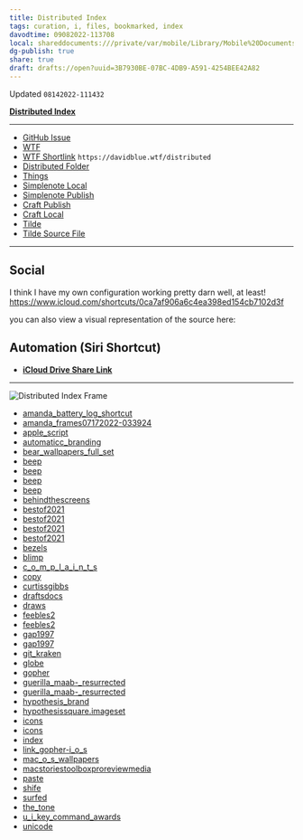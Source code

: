 ```yaml
---
title: Distributed Index
tags: curation, i, files, bookmarked, index
davodtime: 09082022-113708
local: shareddocuments:///private/var/mobile/Library/Mobile%20Documents/iCloud~md~obsidian/Documents/OBSHIDDIAN/drafts/3B7930BE-07BC-4DB9-A591-4254BEE42A82.md
dg-publish: true
share: true
draft: drafts://open?uuid=3B7930BE-07BC-4DB9-A591-4254BEE42A82
---
```

Updated `08142022-111432`

[**Distributed Index**](shortcuts://run-shortcut?name=Distributed%20Index)

---

- [GitHub Issue](https://github.com/extratone/bilge/issues/330) 
- [WTF](https://davidblue.wtf/drafts/3B7930BE-07BC-4DB9-A591-4254BEE42A82.html)
- [WTF Shortlink](https://davidblue.wtf/distributed) `https://davidblue.wtf/distributed`
- [Distributed Folder](https://www.icloud.com/iclouddrive/0b7XOcnuZWTZlrPVZBegl1DWA#Distributed)
- [Things](things:///show?id=HvkLFcKxxC9x7X7LBCY3DQ)
- [Simplenote Local](simplenote://note/e879806edef84144a4caf5686be3e3c3)
- [Simplenote Publish](http://simp.ly/publish/D5T2P7)
- [Craft Publish](https://www.craft.do/s/Rjbfm6F98SkAnz)
- [Craft Local](craftdocs://open?blockId=4B2C2917-3777-4898-A392-C06FAD4F7AFF&spaceId=d64c60d3-b1ba-bda2-5e7a-5c1baae7751f)
- [Tilde](https://tilde.town/~extratone/distributed)
- [Tilde Source File](https://tilde.town/~extratone/shortcuts/distributedindex/)

---

## Social

I think I have my own configuration working pretty darn well, at least! https://www.icloud.com/shortcuts/0ca7af906a6c4ea398ed154cb7102d3f

you can also view a visual representation of the source here: 

## Automation (Siri Shortcut)

- [**iCloud Drive Share Link**](https://www.icloud.com/shortcuts/0ca7af906a6c4ea398ed154cb7102d3f)

---

![Distributed Index Frame](https://i.snap.as/Kl9Dwq0g.png)

- [amanda_battery_log_shortcut](https://www.icloud.com/attachment/?u=https%3A%2F%2Fcvws.icloud-content.com%2FB%2FAYp6C7Flo38tKSvrQpZGyk8k-O3ZAXz4_sIoUudz5IxlQDRoF3Hlc68C%2F%24%7Bf%7D%3Fo%3DAsaP9JVMluTOEDgg6-z7CDXauF-99Ip6b26A5AkJ4y97%26v%3D1%26x%3D3%26a%3DCAogIOd_ZBWehWImz85J304lg_ECMwImAXgAMTVPY7sPX0ESbRDA_oroqTAYwI6GvLMwIgEAUgQk-O3ZWgTlc68CaiZS2Mg_Ukx7rJIldmzQJxr8ZRevyLeY1E9Cgzm2sUAuGe7y2fgVcHImrJw3rd6VBp0F68kC82gTjtoT7nbzm8Owk-psq5cXXAUmDAraZq8%26e%3D1663083579%26fl%3D%26r%3D5A2D9D2B-5CD5-4521-803A-F2CBFC844FEA-1%26k%3D%24%7Buk%7D%26ckc%3Dcom.apple.clouddocs%26ckz%3Dcom.apple.CloudDocs%26p%3D33%26s%3DowpoKrU5UB4yS5PKxNx5p8rfO98&uk=Gtp3FUWUwy4itAXpGGtzwA&f=AmandaBatteryLogShortcut.tar&sz=4399104)
- [amanda_frames07172022-033924](https://www.icloud.com/attachment/?u=https%3A%2F%2Fcvws.icloud-content.com%2FB%2FAX7aVK9Y52-MKZBy0nUg7nZ8LECCAR5TNM6fx2pNH1cZKNJAAMOnclgA%2F%24%7Bf%7D%3Fo%3DAgOpaiOP9OApqUtTZ55zttr6nQIQ0pWMwoC3tsOCXTYI%26v%3D1%26x%3D3%26a%3DCAog6_LOZzwmatYn9lNulgMpLmJIy012huVCbSyztJkvNqcSbRDXhIvoqTAY15SGvLMwIgEAUgR8LECCWgSnclgAaiZs-S77r2SSj84V_pyrmIHmTK6Upz_pDviDlaHo-a4Ex9KRYW-NRHImdUqTlEBIdw0AmeUomfrb0mdPmpR5HQ6nkfDkQB3vlPnegElnOT8%26e%3D1663083579%26fl%3D%26r%3D0802CC39-972C-401C-BC96-46028767E96B-1%26k%3D%24%7Buk%7D%26ckc%3Dcom.apple.clouddocs%26ckz%3Dcom.apple.CloudDocs%26p%3D33%26s%3D3aBferYcmeYZCybLCtvQNmg6fYM&uk=KgcF9hYXYx5SS0PK57rXiQ&f=AmandaFrames07172022-033924.tar&sz=666142720)
- [apple_script](https://www.icloud.com/attachment/?u=https%3A%2F%2Fcvws.icloud-content.com%2FB%2FAQ_DwZdb2gmyhBobOulxyYzKOM2dAY7I6l6W34PDAiluTjbzXZUI7aZj%2F%24%7Bf%7D%3Fo%3DAvsugHans5Danbz42dhC767xTfQytbWJI-kfoGT7RhAZ%26v%3D1%26x%3D3%26a%3DCAog2zpoxuL1snXV6fLAsIWdZyM3Pm2Mkp39gxjCyl4qlRYSbRDEiIvoqTAYxJiGvLMwIgEAUgTKOM2dWgQI7aZjaia1r5-6oncGLEELGr7hLG12OBkxB9_gZj4rI7nDnOTx6gzp0mkYnXIm_EBMcyFZF1lwddAOACwfBI3Trh0R17j45L8B7A7RIawno8tkMt8%26e%3D1663083580%26fl%3D%26r%3DF4A6B3E0-C31C-4F56-B2E2-189C1CD5CFC8-1%26k%3D%24%7Buk%7D%26ckc%3Dcom.apple.clouddocs%26ckz%3Dcom.apple.CloudDocs%26p%3D33%26s%3DxmUlRCjZLjGCFhSbLFw-hoIyVGE&uk=MIdRQd0B8ackZaW_IhScGw&f=AppleScript.tar&sz=206848)
- [automaticc_branding](https://www.icloud.com/attachment/?u=https%3A%2F%2Fcvws.icloud-content.com%2FB%2FAS395DpPJLUCrLD7_Jo_wleipgpqAYzELoTLzTojZo_FGX1X932yYWVF%2F%24%7Bf%7D%3Fo%3DAiyBf1RpqOthv6z-QNZp8FauSARGGZbwGr_p3ZT5A72J%26v%3D1%26x%3D3%26a%3DCAogWSIYvdW8bRA04WM3oD8PydTpYRla_5YOdZ6ydU_xodoSbRCLjIvoqTAYi5yGvLMwIgEAUgSipgpqWgSyYWVFaiaNh3q-mt4IY729KIC-mnRF1zU3EwzELO8tIkz8Pw-_-pOe6YYcyHIm8AVz0P-TCyDXedWwQyfP14RoNPmcC_tNRyocGwPrO4fzahOSpiQ%26e%3D1663083580%26fl%3D%26r%3DCCC9EC6A-B907-4781-926E-3DB7EEEA2916-1%26k%3D%24%7Buk%7D%26ckc%3Dcom.apple.clouddocs%26ckz%3Dcom.apple.CloudDocs%26p%3D33%26s%3D1G_vfV7JN3YfDwCWa7GjITE4VpQ&uk=2qn0nLW54WYiy-xdPSvVFA&f=AutomaticcBranding.tar&sz=46724096)
- [bear_wallpapers_full_set](https://www.icloud.com/attachment/?u=https%3A%2F%2Fcvws.icloud-content.com%2FB%2FATDpwOSPhKoJ6Nf14Eo2i2G2jj26ATo9AVNBKkJfU8tBpwsdZxKnIPn7%2F%24%7Bf%7D%3Fo%3DApvI1TdGVaQu3xBGqhoam5c-M8Bk5GXMsja42TW2KhIv%26v%3D1%26x%3D3%26a%3DCAogE7IqGZoqDOZ3wmRxo9lgQ_Xk3opj8TnxtKW4TdQJ3ikSbRDmj4voqTAY5p-GvLMwIgEAUgS2jj26WgSnIPn7aiafCIUik0PBtDXOVC7LVeiCTREsazN89aMyZHx9ErTiH_6Rh-rXPnIm16_4QQN-orVFRlaB9gOUtIt7E-LHRpcow85tFwTUB_O3XztSf-4%26e%3D1663083581%26fl%3D%26r%3D4DB259E6-E95D-4432-B262-1A2F2B0085B0-1%26k%3D%24%7Buk%7D%26ckc%3Dcom.apple.clouddocs%26ckz%3Dcom.apple.CloudDocs%26p%3D33%26s%3DzpjTdqLk8GBbGKWEmEqV606GnE8&uk=x2HZszpRwRquCp005UCj9A&f=BearWallpapersFullSet.tar&sz=154396672)
- [beep](https://www.icloud.com/attachment/?u=https%3A%2F%2Fcvws.icloud-content.com%2FB%2FAZGHU7do_k9_nSFhqMZvIpF-MVKLAXt4uVvMsqrKPmHjNWvWNvr7y1hj%2F%24%7Bf%7D%3Fo%3DAmKTzEFDNpVsMKMewYDqQ2MKODFnaUjePFxANMm7KOjm%26v%3D1%26x%3D3%26a%3DCAogZPZ3tNlChINfeIeWn97r4AxsMfzKSfeUmC5GvrtTnHYSbRDAk4voqTAYwKOGvLMwIgEAUgR-MVKLWgT7y1hjaiafKDmvtoQHrxUdY-SoMhGyFAfQvAdlRZzWT7eQXUXJTHGXW3IAfHImUN_gxGnjZ6EJq56mfoOWvyavNIiwzvXw6LGiVrcYBDK27TjD7f4%26e%3D1663083581%26fl%3D%26r%3D5068CAC5-9DDC-438B-8596-8E0C4D855866-1%26k%3D%24%7Buk%7D%26ckc%3Dcom.apple.clouddocs%26ckz%3Dcom.apple.CloudDocs%26p%3D33%26s%3D14kG6DPSfkrpXfVjStDXkBafjnw&uk=qHnPFA6z3Rz99UPYYEZY0w&f=beep.zip&sz=19521895)
- [beep](https://www.icloud.com/attachment/?u=https%3A%2F%2Fcvws.icloud-content.com%2FB%2FAcRS0U0X33WJ-JLtMwFiWyMj6YFSAdlJueA6ZaWdqVHselS0xt4mW166%2F%24%7Bf%7D%3Fo%3DAkfPRz1U4BMDJ9XokZMqsR1XPZys8dmhHkqDNYZn_G__%26v%3D1%26x%3D3%26a%3DCAogkiYH71ZmGODEvKqYbAWZf8trZpm3evgGLGXDTYb4L94SbRDPl4voqTAYz6eGvLMwIgEAUgQj6YFSWgQmW166aiY-kNFd3QYZL1Dpk3KQrzHvomXFPHB_fXS_uBMM4lHcbbKVwDgOFXImimt-cWE5fNZoxAQRr6zgn6IXqI1yAJQaJkdv1gFo77SMvugEe9k%26e%3D1663083582%26fl%3D%26r%3D15A8B4CB-39FC-454D-9D50-9A6369BFEB46-1%26k%3D%24%7Buk%7D%26ckc%3Dcom.apple.clouddocs%26ckz%3Dcom.apple.CloudDocs%26p%3D33%26s%3DWCXMJzU2Zdb2sfPFlkqA8gMh6tM&uk=UQ1f3_UbJi0eszx8qkXxOw&f=beep.iso&sz=921600)
- [beep](https://www.icloud.com/attachment/?u=https%3A%2F%2Fcvws.icloud-content.com%2FB%2FATgVYMcoQNZLARCzL-pmXdi4OmZ4AVJ75Iwti4GSsSSOL-BqovsweMyq%2F%24%7Bf%7D%3Fo%3DAgyKGDYFUlS34MXMQoa6zPoG_7AYR8iuz3cYG45NfS0o%26v%3D1%26x%3D3%26a%3DCAogFWbT8O0_wSAFq0hWm_rAFjpCGOIWLGM-lHYWCZ12eFkSbRC9m4voqTAYvauGvLMwIgEAUgS4OmZ4WgQweMyqaib3tmLv-y0A-nsdO2IzZLNqWY9hWsVqRHV1xK50QAJKYzRbnZuw7HImdinjAr9mm8gkKsnOdwN-3hrH5FnTh64vAZi36vcPBiY3TpFbPtQ%26e%3D1663083582%26fl%3D%26r%3DD984FF54-AB40-4106-BC57-DC51CB65F0A6-1%26k%3D%24%7Buk%7D%26ckc%3Dcom.apple.clouddocs%26ckz%3Dcom.apple.CloudDocs%26p%3D33%26s%3D0d6w2cSnvU153EjKfvuBu-APqj0&uk=bB_JBWnKYBoYExWp5IXi5g&f=beep.dmg&sz=55315)
- [beep](https://www.icloud.com/attachment/?u=https%3A%2F%2Fcvws.icloud-content.com%2FB%2FAWnR-I1n8Ikb7sqbEKIjT-TJwpTBAVSccBg8MngYTWR8EifN1r2AGVij%2F%24%7Bf%7D%3Fo%3DAqEJuHtz7O5FwsoWJWlXt1Lp1tgIxUGFieBVDpIUkXDQ%26v%3D1%26x%3D3%26a%3DCAogkP26M9MkDcatYuHre32x1QBt4sbb4yUQV_0o6gI_vuUSbRDKn4voqTAYyq-GvLMwIgEAUgTJwpTBWgSAGVijaibA95NgcU5PJinHqPtV6hA98O87coWS_fJ5dyl0mIr1pZ22WYZnqHImvuWCAkT7NiJpgejpOxq7lLMlOKQw3S8fekWqTJkRX_00LhD56g0%26e%3D1663083583%26fl%3D%26r%3D62E4F7F1-26B5-4F7B-814F-831F9CF008D5-1%26k%3D%24%7Buk%7D%26ckc%3Dcom.apple.clouddocs%26ckz%3Dcom.apple.CloudDocs%26p%3D33%26s%3DwZAN4S-JUBKbAi4q8EZ1uWHVPIs&uk=ylPyFUWtTUFRoiAsWJRm2g&f=beep.tar&sz=37477888)
- [behindthescreens](https://www.icloud.com/attachment/?u=https%3A%2F%2Fcvws.icloud-content.com%2FB%2FAQsXTv9GX017J1cCpuQFP5Nh7kyWAQXYAyuz2_k9s11rqdS8RgOewTbs%2F%24%7Bf%7D%3Fo%3DAkXJ2fbUcR7gCSzfR2lXEJF0bBUeHMGst0p80Fd5Gs64%26v%3D1%26x%3D3%26a%3DCAogR5P9LfRzGqupFQKi7X7cbAUd7FYRiT_yuy6hA2KnjrQSbRD2o4voqTAY9rOGvLMwIgEAUgRh7kyWWgSewTbsaiZmDxo0c6XGIyIiynZklhBjeCe_Ob8iRXrTDTIg3o_tTSTH4cxovHImAbG-xvX7mBt2SWfued7ixheAhmhNeOBdL4r0_OVUbrZHRET0XU8%26e%3D1663083583%26fl%3D%26r%3DD75C1D5F-9185-4BFE-8E2D-01D6B11B7E95-1%26k%3D%24%7Buk%7D%26ckc%3Dcom.apple.clouddocs%26ckz%3Dcom.apple.CloudDocs%26p%3D33%26s%3DTuJt_2k8JOGDRb9cPUhcZkeCaJg&uk=L8fgu9R9bKAYE7nvrJh88A&f=behindthescreens.zip&sz=767385053)
- [bestof2021](https://www.icloud.com/attachment/?u=https%3A%2F%2Fcvws.icloud-content.com%2FB%2FAY5rvQWYxeSuyBtA5Op1b8GgglohAVCeSNuqDrUjdhEAO4dxOHS4qvD5%2F%24%7Bf%7D%3Fo%3DAsLlMdttBFE5wnjWC9_6oN3-5OvL_URIZnmXifLMn7yD%26v%3D1%26x%3D3%26a%3DCAogbCo-V329q9NxCHzgPdi4TPS5vxKveaEHXE9O51t4deMSbRDop4voqTAY6LeGvLMwIgEAUgSgglohWgS4qvD5aibhu-x6QW22Nz9Z_NiHhuceaLvh3ODB2R5fX8ZCRHEagecNg3XEFHImbiyWpOCfk08H-683J74Hb6IBXTNNiBD43623U4-T-flgYwH2-tw%26e%3D1663083584%26fl%3D%26r%3DEC9CC98F-85F4-446F-B8D3-FB29128C7FBE-1%26k%3D%24%7Buk%7D%26ckc%3Dcom.apple.clouddocs%26ckz%3Dcom.apple.CloudDocs%26p%3D33%26s%3D84xPNNcymuRB1ZI8qZC-7Yv5cQc&uk=u7URAEtOFsrpDC5G9K4GTA&f=Bestof2021.zip&sz=387920639)
- [bestof2021](https://www.icloud.com/attachment/?u=https%3A%2F%2Fcvws.icloud-content.com%2FB%2FAS9SfDDLeRS6tlKCmpTtCN1V58BZAQby8yMnRRXtEPT2CP8gEncPXmnh%2F%24%7Bf%7D%3Fo%3DAp0foriUlOtUn0DHp2uLfQRcejMrNcrLv3C2BPTg9dxa%26v%3D1%26x%3D3%26a%3DCAog6d3Ds2_qrT75lhstK-Ysv3O2LfK5Bc4wbhc1IO5x_S4SbRDoq4voqTAY6LuGvLMwIgEAUgRV58BZWgQPXmnhaiaSxfcmnT92dvUiOa7GX9F47P7lt6mEmEt6Hq6LqJGwftZMmhJIOHImGLM3cJVI4rHo0VhHJO2kALg4KZJ8tgRqvQ6OGOZb4t93K6Z-cNk%26e%3D1663083585%26fl%3D%26r%3D0F6543E5-8BC6-47EC-938C-5D6A416E0DC8-1%26k%3D%24%7Buk%7D%26ckc%3Dcom.apple.clouddocs%26ckz%3Dcom.apple.CloudDocs%26p%3D33%26s%3Dci9M2juCJd25IF62rxXNMDZVwXs&uk=5bh5DdqpFSR1XSGyJPvyNg&f=Bestof2021.tar&sz=388070400)
- [bestof2021](https://www.icloud.com/attachment/?u=https%3A%2F%2Fcvws.icloud-content.com%2FB%2FAVg6qJT1PkMsSmVpOVyxxSQFHr5rAcW1teNXH5p3jlq6nfA71-d9SZT-%2F%24%7Bf%7D%3Fo%3DAkEEcBxXJg387oVDp2-1GZ1JQ3QVi8T9II9SIVgtM0Uh%26v%3D1%26x%3D3%26a%3DCAogP1fn4ERPCv_5bzYhR20_NGGQV9iVaRCiMnf3ko4ZwHcSbRDvr4voqTAY77-GvLMwIgEAUgQFHr5rWgR9SZT-aiYqJLMLqzVFwYx4nsl9vK7BE14hrmpW3EH4KigBl6VIdpcBqJ8FRnImwQKq9EQFR0fg7HL1PIriQf968h3Lpch8yqtG2F8EyX8PWy6qJsQ%26e%3D1663083585%26fl%3D%26r%3D7C4827DA-1A4F-470D-8AA2-86C811A0DA49-1%26k%3D%24%7Buk%7D%26ckc%3Dcom.apple.clouddocs%26ckz%3Dcom.apple.CloudDocs%26p%3D33%26s%3DUa8sKywDGl2_9JXdZQuQuUfDzJM&uk=e8f1jMShofdsPielG3DCYQ&f=Bestof2021.mp3&sz=227191250)
- [bestof2021](https://www.icloud.com/attachment/?u=https%3A%2F%2Fcvws.icloud-content.com%2FB%2FATCmGjANmkyV1GHV9205mKQh8pB6Ac2AWxBnu6CwpzDi6r4KPOsFIEJ0%2F%24%7Bf%7D%3Fo%3DAvqlS7AQNWZTMOvGrxoYPtKuCg57Msd_oAe1ewjRNo5p%26v%3D1%26x%3D3%26a%3DCAog0dMaNgsExhzxlCO9gfchfi_AueQiBB7Fd29I_8v7BHYSbRDGs4voqTAYxsOGvLMwIgEAUgQh8pB6WgQFIEJ0aiZ4wQdxoZ-OGiRvu53P2-2er-f8Rffz-Mxie9pnB6I_F2CBy_qch3Imu7tTYpakQ39AGzjUMA4tB44Oc0vo19fA50oWPbnNBPaOfVwrw4A%26e%3D1663083585%26fl%3D%26r%3D6D18A3DE-67BA-45ED-A97C-44A2D39881C9-1%26k%3D%24%7Buk%7D%26ckc%3Dcom.apple.clouddocs%26ckz%3Dcom.apple.CloudDocs%26p%3D33%26s%3D9Xrh6XSNG6uhSJtjlp-ne6O7Qsc&uk=NEsNQl1yANDeCoCxzMPZjg&f=Bestof2021.7z&sz=387917216)
- [bezels](https://www.icloud.com/attachment/?u=https%3A%2F%2Fcvws.icloud-content.com%2FB%2FAYFJHhDxXmUZsvzvbEsmrZemvXmjAbZBAUbfLIamyVshaAaIqpCB2DNR%2F%24%7Bf%7D%3Fo%3DAsVZQXsGOgqQVQadPpOaV8QTWfJDeySKZPCREDTCg7gM%26v%3D1%26x%3D3%26a%3DCAogK5qMAueBHpxi-HF4ixvc_9FNW9UoLKtrd3i7ZSQ9VtoSbRCit4voqTAYoseGvLMwIgEAUgSmvXmjWgSB2DNRaiaH5JBqKPz3ePs6paffcKciFQDso4HgOiwHxBSn6ekclGUv9B9Z2XImH49HFJPZzfiTychI_hRTBItjBr9H7odhDBQv1pDBLm_7avMTO-g%26e%3D1663083586%26fl%3D%26r%3D994AC4AF-B76F-4902-9A7E-6F8E9346F877-1%26k%3D%24%7Buk%7D%26ckc%3Dcom.apple.clouddocs%26ckz%3Dcom.apple.CloudDocs%26p%3D33%26s%3DiHq0PYISVTGOSvKKJdIKZnlSPCI&uk=xWuBHMhGvwStFZttwlNq_g&f=bezels.zip&sz=6973988954)
- [blimp](https://www.icloud.com/attachment/?u=https%3A%2F%2Fcvws.icloud-content.com%2FB%2FAS3qkm2B6HgD4deOaIo5rhB8Ln2HAfZt2fgq4lzXa2_npgjQ4V-jyRA-%2F%24%7Bf%7D%3Fo%3DAktqrcwNvGQyuHSN71d66oFDxl-Iuhlakhw-R4k1eB-4%26v%3D1%26x%3D3%26a%3DCAogtzc0wWbeFxfnGnwf2DWngFPCSIHXsmS33gxRZq7IsdUSbRD9uovoqTAY_cqGvLMwIgEAUgR8Ln2HWgSjyRA-aiatnXIetZ9dTa3nTsvT0Ht00Ja6DTijOwcPCMSJeuVNS7SrwTjp1HIm811XNImCfjtYbvVpFV7fcz1OWc4dd-Ajv6J_6Zz8fjMThpechkw%26e%3D1663083586%26fl%3D%26r%3DC1D19FBB-6C8C-40C9-BC42-9EEE8BFC7A5E-1%26k%3D%24%7Buk%7D%26ckc%3Dcom.apple.clouddocs%26ckz%3Dcom.apple.CloudDocs%26p%3D33%26s%3DlcozvVH5e8qvCKdK1LtXzLKaDPA&uk=ni3LiVPxagA_yN9KK58F0g&f=blimp.tar&sz=21480960)
- [c_o_m_p_l_a_i_n_t_s](https://www.icloud.com/attachment/?u=https%3A%2F%2Fcvws.icloud-content.com%2FB%2FAR0UIzs5QaEHyD80ZBQWdcQcDy8tAX2bB0n7BippnpIC0QXTWWC4t2qc%2F%24%7Bf%7D%3Fo%3DAtRp_ogsz9GpFRZpygKQvgxkTuBnZcw_YMxCl3-9YptI%26v%3D1%26x%3D3%26a%3DCAogxB5-dTM5DApcNGLsjbLU31JBH_-YXAVqcsBgVW4I110SbRDWvovoqTAY1s6GvLMwIgEAUgQcDy8tWgS4t2qcaiYgzLsdFoHQ12SxjzlyNRiRFWEayS_jyapj3tLoCM7T9m8L5NV7Q3ImWIuEm7Vgw-H0SIImqKclHWqyk3R0gK_Bu1vRyf96XLHqg2uowto%26e%3D1663083587%26fl%3D%26r%3D2578DC5E-B725-41F7-A073-29E0363873F1-1%26k%3D%24%7Buk%7D%26ckc%3Dcom.apple.clouddocs%26ckz%3Dcom.apple.CloudDocs%26p%3D33%26s%3D4ER902QztcfxBklMD3vfNlQJFcA&uk=dkOTZJArljm9zcRA60OSjg&f=COMPLAINTS.zip&sz=293314881)
- [copy](https://www.icloud.com/attachment/?u=https%3A%2F%2Fcvws.icloud-content.com%2FB%2FAdC-a4yJsyf180Lnjs-mtIVEErKPAVQ81qZEqn01GYpfb47s9kqN6zmu%2F%24%7Bf%7D%3Fo%3DAokeF2spLVTE1GfknOh8c8kUqIuSA-uhNptc5KmteN5t%26v%3D1%26x%3D3%26a%3DCAogkn_IoVEDY47wtCik3VNlXr_o5Cc37JpJJ_66uWryLdISbRC9wovoqTAYvdKGvLMwIgEAUgREErKPWgSN6zmuaiZWhurEA_txynu0S9SMpOAo7Nb20neg9Q-R_IR_ANtdr_Yl5OsG8HImEITwQi2qQFf7AHewWmSUt1wtTuA7ARfDjiqee4X0K_nf0l9777E%26e%3D1663083587%26fl%3D%26r%3DF326F4C6-F3E4-48E8-8C2E-306202D15AB8-1%26k%3D%24%7Buk%7D%26ckc%3Dcom.apple.clouddocs%26ckz%3Dcom.apple.CloudDocs%26p%3D33%26s%3D5MlVMJ6DtLb1ftdKxUzFu0Aw5Jg&uk=nSp7rSruHYkCWP9vzKvH7Q&f=Copy.aiff&sz=77144)
- [curtissgibbs](https://www.icloud.com/attachment/?u=https%3A%2F%2Fcvws.icloud-content.com%2FB%2FARUsdmJNBw5jBb9_0sfltq2v0vOmAS-PZXK-4Ht3YiZPcDlGr-gy07NQ%2F%24%7Bf%7D%3Fo%3DAoeGYh6NE_QE_swU_I-nbXjfCe50dS1AU9-HbG_bsRzj%26v%3D1%26x%3D3%26a%3DCAogekKP_ibqIoMI2HwcWYX_JI3_J4kuxG4a10vsW3GPUZcSbRCfxovoqTAYn9aGvLMwIgEAUgSv0vOmWgQy07NQaiaOM_1-DJP8n0zC236eM7nT-FkC9Jezl-NtH_f-93-iFrEeneCB8XImA_du7kSs5PIPBPPJH7WAz5CqKZvrCk0uVT1hoqRz-oE-isdxPKA%26e%3D1663083588%26fl%3D%26r%3D5C951FC0-AE9F-41EB-99A4-4520ECA0CA68-1%26k%3D%24%7Buk%7D%26ckc%3Dcom.apple.clouddocs%26ckz%3Dcom.apple.CloudDocs%26p%3D33%26s%3DurGDP9ZzOBxehDlylBZO-c_1er4&uk=n3tQFfVmaqaBDL91Xui6PQ&f=curtissgibbs.mov&sz=253121636)
- [draftsdocs](https://www.icloud.com/attachment/?u=https%3A%2F%2Fcvws.icloud-content.com%2FB%2FAVPiibwRQNaDqMA1b9K4_1GcJ6RmARk6is2Z-o4qzkW8T0tiGi_CJffp%2F%24%7Bf%7D%3Fo%3DAququiTXEZ6_fcHfcCmc5kICUlPpBCWHstA7HDbL3rKq%26v%3D1%26x%3D3%26a%3DCAogzc2W8pkQWbwxSeYVE99MH3E7Dvn6mKWb8q7f_NrQW80SbRClyovoqTAYpdqGvLMwIgEAUgScJ6RmWgTCJffpaiax0hXxSsWlJHnrbasC_kGOdycX_4QP4rv8c92_lpfy16qn4qKqDHImqTtFD8WF2XfrzNTxevnlqg7QpMp9X3ZoTHTTyoICuBa7OWrlL0o%26e%3D1663083588%26fl%3D%26r%3D5961BA20-D45C-4EDB-9172-1DC9F329E2D5-1%26k%3D%24%7Buk%7D%26ckc%3Dcom.apple.clouddocs%26ckz%3Dcom.apple.CloudDocs%26p%3D33%26s%3DzFCtLLdyoXbMrgOVplPBUZkj5UU&uk=PKmJ6k9rtlRur9iP3u8jNg&f=draftsdocs.tar&sz=12861952)
- [draws](https://www.icloud.com/attachment/?u=https%3A%2F%2Fcvws.icloud-content.com%2FB%2FAfOb8JvVD_jHL85lXswSKM8h8IwmATKXDJdS6ArVS8V1-GkQTvMulRms%2F%24%7Bf%7D%3Fo%3DAq0Dmav8vyzOWOKPEIlPzu1-vT0-an9Tg4iGNrmF9aqT%26v%3D1%26x%3D3%26a%3DCAogHFDsrDv6rML6rK2QmjrlBA_Q23jOeZAcr9LOzG7w5AISbRCMzovoqTAYjN6GvLMwIgEAUgQh8IwmWgQulRmsaiZ5hyunvpyqjXwMS4Ylsgd6nI9ndaNffY4krv84uDJj4lZ1tr-SGXImcis6TpcZ42bIfO-o7uJfdJGmatPDkISVYxr4olBn274_9lWqzY0%26e%3D1663083589%26fl%3D%26r%3DBF6C98C2-7149-4E02-93CC-43B6820B0884-1%26k%3D%24%7Buk%7D%26ckc%3Dcom.apple.clouddocs%26ckz%3Dcom.apple.CloudDocs%26p%3D33%26s%3D6TiqiC1RYynqniPWi1vuaMG6PeM&uk=uk0mYWwL-I-U6vNYXGe9RA&f=draws.tar&sz=74442752)
- [feebles2](https://www.icloud.com/attachment/?u=https%3A%2F%2Fcvws.icloud-content.com%2FB%2FAfVaE7UjA3yauoM0vZccstsAL_wXAQEaCG9gqdShGbqK2Lge8IuoX6-B%2F%24%7Bf%7D%3Fo%3DAmKnLqzGwzB41WyFIpx9xm1L5-YLuxePzKz2vJoEivjo%26v%3D1%26x%3D3%26a%3DCAogYuuzrC8Jx_2xguDsbU4hlJ3rDLSwmdOkyBVYPM8OUiUSbRD80YvoqTAY_OGGvLMwIgEAUgQAL_wXWgSoX6-BaibhN0PVIqGcNZ6zMlGf3owXsp1AKg4TnlxWjN0vSBg2KGTn-lkx7nImHcZSzeoFQnudbT4JzU1Nk6NGLWgwTK61vt7Qom_rIPm8DzMdYDU%26e%3D1663083589%26fl%3D%26r%3DE49A3D7C-9643-4D52-AA59-B387257B8940-1%26k%3D%24%7Buk%7D%26ckc%3Dcom.apple.clouddocs%26ckz%3Dcom.apple.CloudDocs%26p%3D33%26s%3DMVZt-nXFOUdT7nL3WymVtNM9sZw&uk=ZXCf162vWV-Th9UUrIJ6Mg&f=Feebles2.tar&sz=6426624)
- [feebles2](https://www.icloud.com/attachment/?u=https%3A%2F%2Fcvws.icloud-content.com%2FB%2FAayMLu4A1H32iSch3KekrvLh0Np2AWuKRd2TMolrmFMlL6_rLwQWcIVD%2F%24%7Bf%7D%3Fo%3DAsl5lFLodlkDAl_vX0RGR4onbKQbhC9OW0vDoLiOGXwz%26v%3D1%26x%3D3%26a%3DCAogvQMFMoQclMnEfcy_9gQrEwEDcqNY3TdIa3QdPiID1twSbRCY1ovoqTAYmOaGvLMwIgEAUgTh0Np2WgQWcIVDaiYx-4Z4RzqXTboHlwkP2aXHm1Fcp0wkzbVYiOlxDyGMZhWOWZcH3HIm6Sn3etUD_HcOV09REy7LH-oTc1pWPdFOLtcSi_9s11x71fm6J5k%26e%3D1663083590%26fl%3D%26r%3DDB75DBA4-BE05-43C2-A6A6-28733028B41D-1%26k%3D%24%7Buk%7D%26ckc%3Dcom.apple.clouddocs%26ckz%3Dcom.apple.CloudDocs%26p%3D33%26s%3DgkmT22uOg5QFucstWlt31tyEzD0&uk=e2oc3wOohHcDvxV1feM1aw&f=Feebles2.zip&sz=6419470)
- [gap1997](https://www.icloud.com/attachment/?u=https%3A%2F%2Fcvws.icloud-content.com%2FB%2FAVPCqcMj-L8gzGoTADqEP4mYjSryAVjB4MavPeARf4e5wLk1414LGSCQ%2F%24%7Bf%7D%3Fo%3DAu1lkXBpVp07HrP9_BRm3z_A11MPLIcTb5X_6MhqtF_r%26v%3D1%26x%3D3%26a%3DCAogyySdzThldVuW4ZPhiKZh_lSin16ZrwsHHJGv1NlhWVMSbRDz2YvoqTAY8-mGvLMwIgEAUgSYjSryWgQLGSCQaiadLsnxC3qS-JHoQw7h0UDI6sm7gLKvv1HaM9f5AaYY_IBXTFEwMXImVM6wYnYHGTGub0jPCjzo85heVEfsRS5Pcl7TPuUsixdTPpE0rjI%26e%3D1663083590%26fl%3D%26r%3D8C27903B-62BC-4123-AE7D-776E0E8E6EE3-1%26k%3D%24%7Buk%7D%26ckc%3Dcom.apple.clouddocs%26ckz%3Dcom.apple.CloudDocs%26p%3D33%26s%3DOuCG-dJLR9_xIwHLPwZseruiQWI&uk=cklyp15ab4ZXOBCx30WnCg&f=Gap1997.tar&sz=522081280)
- [gap1997](https://www.icloud.com/attachment/?u=https%3A%2F%2Fcvws.icloud-content.com%2FB%2FAXDcPXyfifLYxPs3sCJc_l2kqot_AY53GzF_Ra25d-9_gbpIz4JADKwx%2F%24%7Bf%7D%3Fo%3DAmcSItMtNL4m90q91PYud6Q7I7IFJ9uc7TQlsGY8QeHC%26v%3D1%26x%3D3%26a%3DCAogq6-9pXbG1J7SUam_j2NVDOOv57Bx9uga3hz_YBV2i2ISbRDI3YvoqTAYyO2GvLMwIgEAUgSkqot_WgRADKwxaibl5EC-No_KzjbYoUugDFhEiFhIMxP9SwrTj2T3lyLqWVGdgSYQ4HImwAgY9epCXolppoG6dsJZCcKrBWpZdKMwouKcPy8cIdipekGeYuE%26e%3D1663083591%26fl%3D%26r%3DFDE99719-4597-4F8F-815B-6AFBD907C64E-1%26k%3D%24%7Buk%7D%26ckc%3Dcom.apple.clouddocs%26ckz%3Dcom.apple.CloudDocs%26p%3D33%26s%3DfN7wtFGr4fVzaRYhy6HOVmCuIgk&uk=ZjuV5DFr3Fg-FsnZ747neA&f=Gap1997.zip&sz=522075827)
- [git_kraken](https://www.icloud.com/attachment/?u=https%3A%2F%2Fcvws.icloud-content.com%2FB%2FAQjOKdzYwlltNOiZurKlHf4wbjTpAcZ4P6PScD_pQRximguMSdlQ-TuS%2F%24%7Bf%7D%3Fo%3DAgdnSI1oeXSSjtJnfYsNX3uMIJd7Mar8gp13EUqfhtUf%26v%3D1%26x%3D3%26a%3DCAognApNi2bUjZ2vVuhPOzXX1vXBZ4JqMygu-E_cdP2WtYkSbRCX4YvoqTAYl_GGvLMwIgEAUgQwbjTpWgRQ-TuSaiY8Abm-Mz8Ifd8kNWuaqazsa_oIMOQoRCjOyWkwYEIWZOEkFil93nIm8hRinMF08T4_XYdezIrkdFejGxjw5awz6mDa9nfEjML6vwUj89Y%26e%3D1663083591%26fl%3D%26r%3D2B91D25F-113A-4B1F-853B-DB6F6F631665-1%26k%3D%24%7Buk%7D%26ckc%3Dcom.apple.clouddocs%26ckz%3Dcom.apple.CloudDocs%26p%3D33%26s%3DVu_hSrol2NUBYl3evz_8YVh8M1Q&uk=9chKgUwwXtr9y_ccRCa9Qw&f=GitKraken.tar&sz=8084480)
- [globe](https://www.icloud.com/attachment/?u=https%3A%2F%2Fcvws.icloud-content.com%2FB%2FASiZHNGNuy8grAJTxSPPqX-RcRbrAYgiVFMX7iLmEoRO4ntiphzEngNz%2F%24%7Bf%7D%3Fo%3DArUfzhLMeUZJO4m16MKgyemDOOcLvV2PbY31WRnIzans%26v%3D1%26x%3D3%26a%3DCAog3xA2MIch4B6GowQNNvFIkDOphGGXemg7AaqVzxzgL3oSbRD95IvoqTAY_fSGvLMwIgEAUgSRcRbrWgTEngNzaiZ-6DRNEe_OA3KZSsh25Koa_zMB5isAlnkalW_CC0mjfqPfvyhHOnIm6UxhorRDIo7fxH9l0tcRo5kGG4sZ3BOrlRtKE8XRS3HIODfgdH8%26e%3D1663083592%26fl%3D%26r%3DD9105714-11D8-4EE3-8A35-049C2FF43D95-1%26k%3D%24%7Buk%7D%26ckc%3Dcom.apple.clouddocs%26ckz%3Dcom.apple.CloudDocs%26p%3D33%26s%3DOD0s_QettDJMVKVzNwE-Zu6P1mw&uk=grLpL6Q-_T1GbHjoLsAfmQ&f=globe.tar&sz=117072896)
- [gopher](https://www.icloud.com/attachment/?u=https%3A%2F%2Fcvws.icloud-content.com%2FB%2FAeHmTH7sFn2cWwOttw-X5stm_M_tAXyCjRWLHXnQQpg_SfHc-jLZSUOq%2F%24%7Bf%7D%3Fo%3DAs16hUl1DLo8O2Fg0M9j0ByEtW6kBrZXp4sY17BgcECI%26v%3D1%26x%3D3%26a%3DCAogPTVDoVoXEvYp7Iduz29vsyTC8PyF843inl0oZYemm90SbRDn6IvoqTAY5_iGvLMwIgEAUgRm_M_tWgTZSUOqaibUhUSwVv3GExpy3IC8CheoDQHt2v3U6OQMoiBjEI2zXIExV7tnbXIm21XbBvPUgaUfnjhRvV1n87J3cr0IWihb6DVuV_TzFOQm2zZpgqY%26e%3D1663083592%26fl%3D%26r%3DCE3108EC-16E2-4830-B4CB-C53505C33907-1%26k%3D%24%7Buk%7D%26ckc%3Dcom.apple.clouddocs%26ckz%3Dcom.apple.CloudDocs%26p%3D33%26s%3D_zO88IYghKMbpEmlXAfEfWYQZks&uk=T1eq8crH6h5Q5LzYegjPOQ&f=gopher.tar&sz=34321408)
- [guerilla_maab-_resurrected](https://www.icloud.com/attachment/?u=https%3A%2F%2Fcvws.icloud-content.com%2FB%2FAVTCsPYGsjo1r0SnvTcGLE8y55maAQlI4Oom1xHrXaFWCk1fZvpQb7v4%2F%24%7Bf%7D%3Fo%3DAjxbudPfnNf5ex6c5m127srA30G51CLAfN-JfF5zswBz%26v%3D1%26x%3D3%26a%3DCAogDQhKMkMnvMP826DfcZGPA8wii_k7MAsptyU4V8UhjR8SbRDE7IvoqTAYxPyGvLMwIgEAUgQy55maWgRQb7v4aianEKIOK_GmCRU0k-nMXlazcGfMLphJ5C7kj9H5jxp9oGoZqb1gjnImlmyP-hR9el0il11JBbz4i44z95nPwfNPjglVvhydGw_8xVfePFU%26e%3D1663083593%26fl%3D%26r%3DB8C4E13B-2D82-4569-8D6D-A92EF31C5F6C-1%26k%3D%24%7Buk%7D%26ckc%3Dcom.apple.clouddocs%26ckz%3Dcom.apple.CloudDocs%26p%3D33%26s%3DoSmPlBuZnaCYhg0H6Jm1hybZ1l8&uk=xqflealNKgUWRHoXVAFNaQ&f=GuerillaMaab-Resurrected.zip&sz=152875942)
- [guerilla_maab-_resurrected](https://www.icloud.com/attachment/?u=https%3A%2F%2Fcvws.icloud-content.com%2FB%2FARaydRzSUSsfAK35QFr1ZUDfP6T6Ab6ZH3enMGcoz3UZ-ld5OJFn8d6l%2F%24%7Bf%7D%3Fo%3DAgbzbyg_HoWr3fWN0o1AqSwyFPauSI1r0gDZkagAfpr5%26v%3D1%26x%3D3%26a%3DCAogaHJxyVqpC4XRQkt73bpE4v9v2Fh8nCxWezemfgk56dkSbRCW8IvoqTAYloCHvLMwIgEAUgTfP6T6WgRn8d6laiZQpP_jZqzGJlsNCxquhYOB-1WtKxSPoOEDGtALU7p_Gf_4GoNowHImc-clekS9SDJhsDwiDotJF0khd_nOsVWRRnLiqWp8wYznMu1eQeA%26e%3D1663083593%26fl%3D%26r%3D339C1A59-3D58-4D8B-AAE5-15CAA2466D19-1%26k%3D%24%7Buk%7D%26ckc%3Dcom.apple.clouddocs%26ckz%3Dcom.apple.CloudDocs%26p%3D33%26s%3DfFYeZ9JP-bbXWzjzOiVXkokudKQ&uk=jMEt79IdgjjZXQ7NOzlOiw&f=GuerillaMaab-Resurrected.tar&sz=152888832)
- [hypothesis_brand](https://www.icloud.com/attachment/?u=https%3A%2F%2Fcvws.icloud-content.com%2FB%2FAemGc3UpWywvyKgd3GWyMyZ2GTvwAeey3Z0YoLutA3giQX9WkMOyny2O%2F%24%7Bf%7D%3Fo%3DAnqLHHPCxSE6nR-7zmbFpCKJvQT6zd7MZE7T39iGIfYP%26v%3D1%26x%3D3%26a%3DCAogLZ32mv0Uge4TMiWRimVq4f_GLgyfL24WH7JsG8JXSdISbRD284voqTAY9oOHvLMwIgEAUgR2GTvwWgSyny2OaiYdATNW03ktJ4-4iN9Kp7h54FIGJJYqSCixZFdcaJIXEgo2rpX9P3Im3qP1oNzj5htNiY-7_mJUiN3D62khl2MFlARxDKiTIP1Y2eJ22rU%26e%3D1663083594%26fl%3D%26r%3D9017A985-16DA-4D3A-BCBE-AA3D28976CC9-1%26k%3D%24%7Buk%7D%26ckc%3Dcom.apple.clouddocs%26ckz%3Dcom.apple.CloudDocs%26p%3D33%26s%3Dc-zme4SgSX1tzhIaLTqmNi8tHNg&uk=-3rvDuWZnwkPYmie1Z4_WQ&f=HypothesisBrand.tar&sz=353792)
- [hypothesissquare.imageset](https://www.icloud.com/attachment/?u=https%3A%2F%2Fcvws.icloud-content.com%2FB%2FAXjHMq3cghqdqIcyqGKZEwShTrG2Ad8pGCNo0MubalGnIe8xOqdlix7Y%2F%24%7Bf%7D%3Fo%3DAoi7uJVoxjoNw8NzAYrHtXcBEX3o97Yj54h4GWEHA_dM%26v%3D1%26x%3D3%26a%3DCAog4cZ5Ofdpbr25Os3jZBhAnHvj2tICjxputg5rIGj9BZkSbRDN94voqTAYzYeHvLMwIgEAUgShTrG2WgRlix7YaibFtCu0ytA6pPVf8u0seDDOQxntmkenclAw6jDTb9gIgqqLMKY93HIm6xeeoLa7b8c1w73d2s_ROsl-si59kqcLSJMhKT_unH_2MVrEPRk%26e%3D1663083594%26fl%3D%26r%3D36E275D6-37FF-4A9D-857A-33BF0FC77A58-1%26k%3D%24%7Buk%7D%26ckc%3Dcom.apple.clouddocs%26ckz%3Dcom.apple.CloudDocs%26p%3D33%26s%3DxFDZWiC7xsNqhftz2ua_esGQ5sk&uk=VJRMV3D9Ar-CJcs6spynzw&f=hypothesissquare.imageset.zip&sz=1268618)
- [icons](https://www.icloud.com/attachment/?u=https%3A%2F%2Fcvws.icloud-content.com%2FB%2FAc3GcxJTVI8g0Fpqe5dN6KW6gXAbAe7pRHjbBlZ0RVH34EkKhgoMLkBZ%2F%24%7Bf%7D%3Fo%3DAn2111o-IlLIn1I8NvZewU2_9Z8DpLcOJDyKLQyQFM7T%26v%3D1%26x%3D3%26a%3DCAogqwg8kkYeAaJmRxswG8N8WO5mFBkzeYNTWXpAbKwwEO8SbRC8_YvoqTAYvI2HvLMwIgEAUgS6gXAbWgQMLkBZaiZIrVFJ0y8E7XxzJ2SIvSImhzsTzI6q9dyk_rxXWwC4U6K_32_-kXImZlmylHZKssD-CKdh1KwfYlppiv9C40Go3MrycKQzDn_qxVCgwFg%26e%3D1663083595%26fl%3D%26r%3D80259BC7-D528-4011-B014-4CB60209B9C1-1%26k%3D%24%7Buk%7D%26ckc%3Dcom.apple.clouddocs%26ckz%3Dcom.apple.CloudDocs%26p%3D33%26s%3DZPmXlamQWrbCGs3nV8ImgeHj0zg&uk=RCCdrkS0eDTfEqOP-Gq1tw&f=Icons.tar&sz=16247296)
- [icons](https://www.icloud.com/attachment/?u=https%3A%2F%2Fcvws.icloud-content.com%2FB%2FAXiYjHHTuU08ygkm7Ijtr8pQWWSaAXOm1Kj2miQKpfPnjl1opdnH4hkm%2F%24%7Bf%7D%3Fo%3DAtCSXPIhTZ-vdhCYAitYTqAGN8kOQ7BuizbsVCpLfDa2%26v%3D1%26x%3D3%26a%3DCAogEbNwFoHKM3TEbfO1Eyiq046vD4BeFfZdgtZEnHftWhYSbRCOgYzoqTAYjpGHvLMwIgEAUgRQWWSaWgTH4hkmaiaetkrcaLRKkwlIcEEgDQbe6HsGp9BfAyjy9C9NQflbgRwl7aQI2nIm8HbjtEEWOdzpqMCK8Rkx-mepYUdsR-BOKjLu890IV-ctYPnWqCc%26e%3D1663083595%26fl%3D%26r%3D7919CC4F-D39F-43EC-B055-478E2E05C55E-1%26k%3D%24%7Buk%7D%26ckc%3Dcom.apple.clouddocs%26ckz%3Dcom.apple.CloudDocs%26p%3D33%26s%3DCxeTH616lE3OeI1PQxDsw7F48Ag&uk=DbwE6xVRe_KMvdqcCvMXnQ&f=Icons.icontainer&sz=96664677)
- [index](https://www.icloud.com/attachment/?u=https%3A%2F%2Fcvws.icloud-content.com%2FB%2FATeRSTFoIFGrmQ3rZgzm8-PK5DvjARUUIkK_5fiaB6ZzdQbvKW6v1Yun%2F%24%7Bf%7D%3Fo%3DAnvbW2Du5lYLdqSpEnyBav1abgMW4yQCfANF1JmuIjY6%26v%3D1%26x%3D3%26a%3DCAogvDWjf_fzu6sdpRuwuv8MNGNjliggY2JwrbrmjyaLjoQSbRDzhIzoqTAY85SHvLMwIgEAUgTK5DvjWgSv1YunaiYiWY4HmdAHwHaIC4htdytk2fPaWbfkdUVmxAllJuduL4Pu9gXBjXImyfnIiymGbkPFZbGhMPno2E_cfVAd2kuaM9pfX_9pooIqrpmhdF0%26e%3D1663083596%26fl%3D%26r%3D34ACA267-3AF6-4F8A-AEC2-D0C400865BC3-1%26k%3D%24%7Buk%7D%26ckc%3Dcom.apple.clouddocs%26ckz%3Dcom.apple.CloudDocs%26p%3D33%26s%3DFGP8A-OyKqqDUqQ5tXlNG15FcYM&uk=LQn9RR0edJgwQHuF3plHbA&f=index.txt&sz=25)
- [link_gopher-i_o_s](https://www.icloud.com/attachment/?u=https%3A%2F%2Fcvws.icloud-content.com%2FB%2FAY7pJhJdmR_aNVdtLwChpeToUPknAdWXm9uhw4hNIBDl9qO_M6S2nfAU%2F%24%7Bf%7D%3Fo%3DAuYiXAmudl4t1ArrVtshrOLzaAFuysOB95siFQyKWp5e%26v%3D1%26x%3D3%26a%3DCAog3VKVi4nViFsvyRhvuSnljVbgETOYIYP9qeA_yuDt1OASbRDMiIzoqTAYzJiHvLMwIgEAUgToUPknWgS2nfAUaiYMIfXLUIZDbeZMEokjzZK3i2DOOuagaSu-dyvCFYdY8W3xFpPqynImlVFpaCowMzXYxbOCMCPMrjLMSUMt_XU5HCucHwrowHp-4o0dAJc%26e%3D1663083596%26fl%3D%26r%3DAF984308-6356-4031-9CC9-8CC908CE1E0D-1%26k%3D%24%7Buk%7D%26ckc%3Dcom.apple.clouddocs%26ckz%3Dcom.apple.CloudDocs%26p%3D33%26s%3D-O4_T_4svq9irN-lN1Hp-XEl9a8&uk=YVeqhHoePfrSZujzNUU36Q&f=LinkGopher-iOS.shortcut&sz=25252)
- [mac_o_s_wallpapers](https://www.icloud.com/attachment/?u=https%3A%2F%2Fcvws.icloud-content.com%2FB%2FASDVn6VsA6Yvu2M3X3zlvCgyqyLFAQ2m7vB9DkFNDsE6047eJk8Qk88S%2F%24%7Bf%7D%3Fo%3DAgEYI5gxov2iPtKR1ZpoczCjAjPbikuuwab5hPBWayFb%26v%3D1%26x%3D3%26a%3DCAogiYnJNRIDY6B0M23z5QPqQJ1UXN-rNkatUTq8oPv4YEgSbRCnjIzoqTAYp5yHvLMwIgEAUgQyqyLFWgQQk88SaibtIK0leVsDxfYUlYc2Fn8dyMHoM7V4lf9VYWF3y8z9oia9pnpNd3ImSAFknitC-EWfNblc6ViEuccYRszX56JUOEyS5lQ_eO21glbpg7M%26e%3D1663083597%26fl%3D%26r%3D13A3A4C0-962F-412D-944E-DB01FE6329B5-1%26k%3D%24%7Buk%7D%26ckc%3Dcom.apple.clouddocs%26ckz%3Dcom.apple.CloudDocs%26p%3D33%26s%3DGRHt-OX2zxl2TD_jDt9hiY1PINE&uk=A3w27nvbD1DeYwceN1iRpQ&f=macOSWallpapers.tar&sz=387464704)
- [macstoriestoolboxproreviewmedia](https://www.icloud.com/attachment/?u=https%3A%2F%2Fcvws.icloud-content.com%2FB%2FAV7NGnxKx21241yWunt6nEqcWfXdAZfR1R6mV2oTTcMpkAxjHi7Bm1YR%2F%24%7Bf%7D%3Fo%3DAkkViQM4cHJEhn7l-54pP1nJ8aQ41yO6451_qMhxHKc5%26v%3D1%26x%3D3%26a%3DCAogCy0hjo4w6U1Z-ZmUSP835fxP8XtlQhkJlGyby8GRyv8SbRCPkIzoqTAYj6CHvLMwIgEAUgScWfXdWgTBm1YRaibxBLEZ_nlIhZYxPJchZLLjeQp3wU-sPiIYfxuLibcvb_x6fGFHGHImO9Arxare5cloxPSWvTikznz1OvdISwCrTdupnDvHoMMCw2PwTcU%26e%3D1663083597%26fl%3D%26r%3DA0C62D58-77E5-478F-A656-1B7DE8500028-1%26k%3D%24%7Buk%7D%26ckc%3Dcom.apple.clouddocs%26ckz%3Dcom.apple.CloudDocs%26p%3D33%26s%3DxW6N9Es2X3Pyd2EPv4hA3t4l9SQ&uk=rUkHeoWwULUKH_mtX7GlRA&f=macstoriestoolboxproreviewmedia.zip&sz=41426665)
- [paste](https://www.icloud.com/attachment/?u=https%3A%2F%2Fcvws.icloud-content.com%2FB%2FAe0AQYTw_MGzhF1Bgzk4D3qQw4HjAcY88TjeIjZ3ribKr0ifG2P3dx20%2F%24%7Bf%7D%3Fo%3DApoGYFVr2w6d10JqQH8gQhyQO52gL650q6FKE6FkKgq6%26v%3D1%26x%3D3%26a%3DCAogZwPLsMj0s0TKhMhIMrk20ytUV7lFqZfHz4FQo1c_lbESbRDuk4zoqTAY7qOHvLMwIgEAUgSQw4HjWgT3dx20aiYJmx4zuG11YEIXgpVtwTPDHpgv7fr0IFLKL9eFm5YXBNFa-t1h33ImT2zfHfwoB8gI0B7DmZUkEtSdIOH2_XDrwpx2PDC45ZptjOY4S_Q%26e%3D1663083598%26fl%3D%26r%3DB0F46D5E-2A9B-4480-A1C1-0C42189A89B7-1%26k%3D%24%7Buk%7D%26ckc%3Dcom.apple.clouddocs%26ckz%3Dcom.apple.CloudDocs%26p%3D33%26s%3DgPinGduRHYaxN7Fe9E1NHZOIsAg&uk=Qi0cFVbMot0c24VcrRhGSw&f=Paste.aiff&sz=22590)
- [shife](https://www.icloud.com/attachment/?u=https%3A%2F%2Fcvws.icloud-content.com%2FB%2FAd97AUqmogIGdtbffovRwwiPyowzAYOuftglRq2vCBEcu2Nqa6Pzy-1R%2F%24%7Bf%7D%3Fo%3DAj2p-6CnMUAsecCymns9pS4b6CNSfApkGOwLDUTQh4UN%26v%3D1%26x%3D3%26a%3DCAogVuZp1oeek63JAUiJDRXy5gVCylTEKddNBBxBuO0NWZcSbRDCl4zoqTAYwqeHvLMwIgEAUgSPyowzWgTzy-1RaiYRjO79iS0LWAFj3XjwoPz0vZZOfar9HWlED29OwvXF55o_gClVbHImhQwBPBIh0gukyXLa3K7eLHsYEYI-RwLG3KSJNXsXPzKMsnxu15c%26e%3D1663083598%26fl%3D%26r%3D5CAA0EEB-0850-407C-9ACB-48A86F630075-1%26k%3D%24%7Buk%7D%26ckc%3Dcom.apple.clouddocs%26ckz%3Dcom.apple.CloudDocs%26p%3D33%26s%3DFzLGo4p7SUL1-H5S_9j8h4pvosQ&uk=pqtqHDOiRTN0B--hdNIkqQ&f=Shife.tar&sz=3234816)
- [surfed](https://www.icloud.com/attachment/?u=https%3A%2F%2Fcvws.icloud-content.com%2FB%2FAdvNSII4cUeZqCTDd-26m2ho7__uAfbiSOsJzfq75QFV1SodXHumSr-M%2F%24%7Bf%7D%3Fo%3DAl84bDhQyeXUjpKZ-WycbxGdKnBVWcXnxqSgAY3MyCCy%26v%3D1%26x%3D3%26a%3DCAogly8TFaBgOsWbaer3Wtk0tiBeUbPNuY-7L8fFIejKaVUSbRChm4zoqTAYoauHvLMwIgEAUgRo7__uWgSmSr-MaiYXvQy6wsIQ-KlVaziO9Azdaqq6Ye4EYLkvqiSsqhQ3b9UZQMMYQnIm9RosealpicwqmcJOZCrKE70Z2fXZxubAHxfN9ySlxqBrgdcmTds%26e%3D1663083599%26fl%3D%26r%3D5B8EBE1E-3492-4F86-A331-21EE3836FC54-1%26k%3D%24%7Buk%7D%26ckc%3Dcom.apple.clouddocs%26ckz%3Dcom.apple.CloudDocs%26p%3D33%26s%3DLZzeeaM0uaKXm5ZaKRD82W9JyGQ&uk=7G5RP2J_kB9Xm7BNv_VakQ&f=Surfed.tar&sz=130939904)
- [the_tone](https://www.icloud.com/attachment/?u=https%3A%2F%2Fcvws.icloud-content.com%2FB%2FAYAuzXSdJCk1b_d_74QBischJydtAVhpaQyWZ7H2jkMDeOfsppmMfQM9%2F%24%7Bf%7D%3Fo%3DAuYwB27wYqB_ZR47L9giPd9qmn-KpoExqBLlaqvgFeT4%26v%3D1%26x%3D3%26a%3DCAogYXZV8D2yGsHM2tDcF6ttpe4Kve4uH6IKiAhq-pVD7EkSbRD4nozoqTAY-K6HvLMwIgEAUgQhJydtWgSMfQM9aibz6v8gVfXNcANeWFjGmszoIgsJw1vXwWKVJkFF96Xxj8jGaWujM3ImhL2o34Io1IzCBvZfRVR0yd31YT6XPXNn7ZPL3trFH2-iZkrJ5mw%26e%3D1663083599%26fl%3D%26r%3DA0340FD9-AB08-48B1-B8BD-CC449ADA9D1D-1%26k%3D%24%7Buk%7D%26ckc%3Dcom.apple.clouddocs%26ckz%3Dcom.apple.CloudDocs%26p%3D33%26s%3DQcOvf-4Y3IFATzq3a6SbYg_5arM&uk=twr_seK1lgbUJgO-0qOeoQ&f=TheTone.zip&sz=269006)
- [u_i_key_command_awards](https://www.icloud.com/attachment/?u=https%3A%2F%2Fcvws.icloud-content.com%2FB%2FAeAWXxvUcDkZQ7kBxvgqR_4FV3A7Ad0zGAAVNQfh-3DNxDUX03xcPM87%2F%24%7Bf%7D%3Fo%3DAq1ii1miXKVLjEo80ZGK1nwGoO6JvVYKMG2YwJCL5YSE%26v%3D1%26x%3D3%26a%3DCAogerJ0EZVhEE_n4L5oEOeekzKcfTRijUYTBpxhoHuSm3gSbRDsoozoqTAY7LKHvLMwIgEAUgQFV3A7WgRcPM87aia9a8oqSWh_P5w8MLZCHqmSH7FnXCk9Fv0e6urP87PUcX2uFNsFSXImxripqH0JwGuSRD7TUM7Qcxd1MxkWegtEaQof9AFPI4UTz1sNzhI%26e%3D1663083600%26fl%3D%26r%3D0F53EF82-AD02-4D73-B47C-4F31CFF4D981-1%26k%3D%24%7Buk%7D%26ckc%3Dcom.apple.clouddocs%26ckz%3Dcom.apple.CloudDocs%26p%3D33%26s%3DdQa04uUrOdk9mf8vk01VIbcpDjM&uk=ilnYtjvWV5X5DaAd4hGFlw&f=UIKeyCommandAwards.tar&sz=3275264)
- [unicode](https://www.icloud.com/attachment/?u=https%3A%2F%2Fcvws.icloud-content.com%2FB%2FAe0T0vMmkpYQDxpGxqihWPnCNfxYATte6OY9Ou4VujE7rRhdt7VhYKqu%2F%24%7Bf%7D%3Fo%3DAmX2Vv6vOitR7nxzitjauVCMNYf_lfZ_6hV6B1MGtedn%26v%3D1%26x%3D3%26a%3DCAogpSLv16q4nqtw_lcbiNJAZyzXTqElVhX7XbSwepUC_3MSbRDUpozoqTAY1LaHvLMwIgEAUgTCNfxYWgRhYKquaiaRsWhXvfOoWIWoA1w3gpg1fKwZlnn4EonW_yKdt5n9q_ppFSrX6HImc2VSkv5EtVWuueShYNyCWVavERFA1RRDE-kd3nVluztyvpxRVzk%26e%3D1663083600%26fl%3D%26r%3D6B574CE7-F44F-48B8-94C6-6BADE03D7E75-1%26k%3D%24%7Buk%7D%26ckc%3Dcom.apple.clouddocs%26ckz%3Dcom.apple.CloudDocs%26p%3D33%26s%3D6fYSVI-9kamB_pWrYqpyHelloS4&uk=Bv3lDhecgW2oluDfTp25Iw&f=unicode.pdf&sz=24046688)